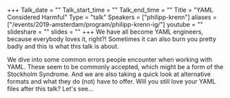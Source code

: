 +++
Talk_date = ""
Talk_start_time = ""
Talk_end_time = ""
Title = "YAML Considered Harmful"
Type = "talk"
Speakers = ["philipp-krenn"]
aliases = ["/events/2019-amsterdam/program/philipp-krenn-ig/"]
youtube = ""
slideshare = ""
slides = ""
+++
We have all become YAML engineers, because everybody loves it, right?! Sometimes it can also burn you pretty badly and this is what this talk is about.

We dive into some common errors people encounter when working with YAML. These seem to be commonly accepted, which might be a form of the Stockholm Syndrome. And we are also taking a quick look at alternative formats and what they do (not) have to offer. Will you still love your YAML files after this talk? Let's see...
